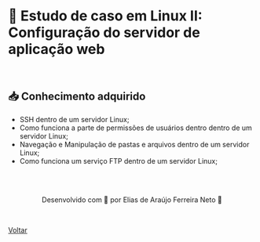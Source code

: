 <h1>🐧 Estudo de caso em Linux II: Configuração do servidor de aplicação web</h1>

<br>

<h2> 📥 Conhecimento adquirido </h2>

- SSH dentro de um servidor Linux;
- Como funciona a parte de permissões de usuários dentro dentro de um servidor Linux;
- Navegação e Manipulação de pastas e arquivos dentro de um servidor Linux;
- Como funciona um serviço FTP dentro de um servidor Linux;


<br><br>

<p align="center"> Desenvolvido com 💜 por Elias de Araújo Ferreira Neto 👋 <p>

<br>

<a href="./README.md">Voltar</a>